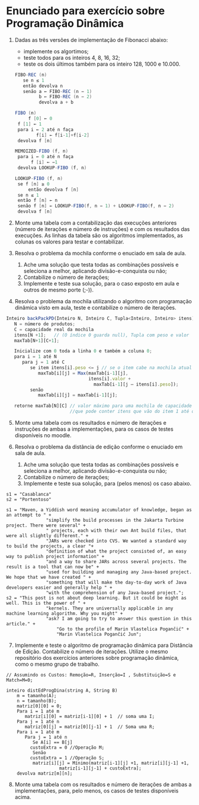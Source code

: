 # Enunciado para exercício sobre Programação Dinâmica

1. Dadas as três versões de implementação de Fibonacci abaixo:
    
    * implemente os algortimos;
    * teste todos para os inteiros 4, 8, 16, 32; 
    * teste os dois últimos também para os inteiro 128, 1000 e 10.000.
    
   ```java
   FIBO-REC (n)
      se n ≤ 1
      então devolva n
      senão a ← FIBO-REC (n − 1)
            b ← FIBO-REC (n − 2)
            devolva a + b
   ```
    
   ```java
   FIBO (n)
        f [0] ← 0 
	f [1] ← 1
	para i ← 2 até n faça
           f[i] ← f[i-1]+f[i-2]
  	devolva f [n]
   ```
    
   ```java
   MEMOIZED-FIBO (f, n)
	para i ← 0 até n faça
	     f [i] ← −1
	devolva LOOKUP-FIBO (f, n)

   LOOKUP-FIBO (f, n)
	se f [n] ≥ 0
        então devolva f [n]
	se n ≤ 1
	então f [n] ← n
	senão f [n] ← LOOKUP-FIBO(f, n − 1) + LOOKUP-FIBO(f, n − 2)
	devolva f [n]
   ``` 
   
1. Monte uma tabela com a contabilização das execuções anteriores (número de iterações e número de instruções) e com os resultados das execuções. As linhas da tabela são os algoritmos implementados, as colunas os valores para testar e contabilizar.

1. Resolva o problema da mochila conforme o enuciado em sala de aula. 

   1. Ache uma solução que testa todas as combinações possíveis e seleciona a melhor, aplicando divisão-e-conquista ou não;
   1. Contabilize o número de iterações;
   1. Implemente e teste sua solução, para o caso exposto em aula e outros de mesmo porte (;-)).

1. Resolva o problema da mochila utilizando o algoritmo com programação dinâmica visto em aula, teste e contabilize o número de iterações.

```javascript
Inteiro backPackPD(Inteiro N, Inteiro C, Tupla<Inteiro, Inteiro> itens)
   N = número de produtos;
   C = capacidade real da mochila
   itens[N +1];   // (O índice 0 guarda null), Tupla com peso e valor
   maxTab[N+1][C+1];

   Inicialize com 0 toda a linha 0 e também a coluna 0;
   para i = 1 até N
      para j = 1 até C
         se item itens[i].peso <= j // se o item cabe na mochila atual
            maxTab[i][j] = Max(maxTab[i-1][j], 
                               itens[i].valor + 
                                 maxTab[i-1][j – itens[i].peso]);
         senão
            maxTab[i][j] = maxTab[i-1][j];

   retorne maxTab[N][C] // valor máximo para uma mochila de capacidade C e 		         
                        //que pode conter itens que vão do item 1 até o item N.
```

5. Monte uma tabela com os resultados e número de iterações e instruções de ambas a implementações, para os casos de testes disponíveis no moodle.

6. Resolva o problema da distância de edição conforme o enuciado em sala de aula. 

   1. Ache uma solução que testa todas as combinações possíveis e seleciona a melhor, aplicando divisão-e-conquista ou não;
   1. Contabilize o número de iterações;
   1. Implemente e teste sua solução, para (pelos menos) os caso abaixo.
 ```
s1 = "Casablanca"
s2 = "Portentoso"

s1 = "Maven, a Yiddish word meaning accumulator of knowledge, began as an attempt to " +
				"simplify the build processes in the Jakarta Turbine project. There were several" + 
				" projects, each with their own Ant build files, that were all slightly different." +
				"JARs were checked into CVS. We wanted a standard way to build the projects, a clear "+ 
				"definition of what the project consisted of, an easy way to publish project information" +
				"and a way to share JARs across several projects. The result is a tool that can now be" +
				"used for building and managing any Java-based project. We hope that we have created " +
				"something that will make the day-to-day work of Java developers easier and generally help " +
				"with the comprehension of any Java-based project.";
s2 = "This post is not about deep learning. But it could be might as well. This is the power of " +
				"kernels. They are universally applicable in any machine learning algorithm. Why you might" +
				"ask? I am going to try to answer this question in this article." + 
			        "Go to the profile of Marin Vlastelica Pogančić" + 
			        "Marin Vlastelica Pogančić Jun";
```
7. Implemente e teste o algoritmo de programação dinâmica para Distância de Edição. Contabilize o número de iterações. Utilize o mesmo repositório dos exercícios anteriores sobre programação dinâmica, como o mesmo grupo de trabalho. 
```
// Assumindo os Custos: Remoção=R, Inserção=I , Substituição=S e Match=M=0;

inteiro distEdProgDina(string A, String B)
	m = tamanho(A);
	n = tamanho(B);
	matriz[0][0] = 0;
	Para i = 1 até m
	   matriz[i][0] = matriz[i-1][0] + 1  // soma uma I;
	Para j = 1 até n
	   matriz[0][j] = matriz[0][j-1] + 1  // Soma uma R;
	Para i = 1 até m
	   Para j = 1 até n
	      Se A[i] == B[j]
		 custoExtra = 0 //Operação M;
	      Senão
		 custoExtra = 1 //Operação S;
	      matriz[i][j] = Mínimo(matriz[i-1][j] +1, matriz[i][j-1] +1, 
				    matriz[i-1][j-1] + custoExtra];
	devolva matriz[m][n];
```
8. Monte uma tabela com os resultados e número de iterações de ambas a implementações, para, pelo menos, os casos de testes disponíveis acima.
